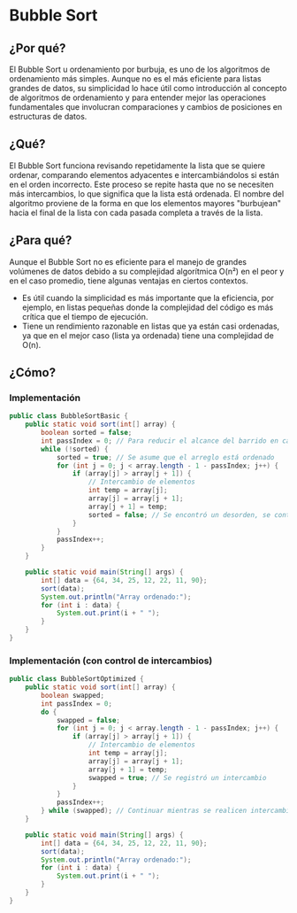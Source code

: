 # Bubble Sort

## ¿Por qué?

El Bubble Sort u ordenamiento por burbuja, es uno de los algoritmos de ordenamiento más simples. Aunque no es el más eficiente para listas grandes de datos, su simplicidad lo hace útil como introducción al concepto de algoritmos de ordenamiento y para entender mejor las operaciones fundamentales que involucran comparaciones y cambios de posiciones en estructuras de datos.

## ¿Qué?

El Bubble Sort funciona revisando repetidamente la lista que se quiere ordenar, comparando elementos adyacentes e intercambiándolos si están en el orden incorrecto. Este proceso se repite hasta que no se necesiten más intercambios, lo que significa que la lista está ordenada. El nombre del algoritmo proviene de la forma en que los elementos mayores "burbujean" hacia el final de la lista con cada pasada completa a través de la lista.

## ¿Para qué?

Aunque el Bubble Sort no es eficiente para el manejo de grandes volúmenes de datos debido a su complejidad algorítmica O(n²) en el peor y en el caso promedio, tiene algunas ventajas en ciertos contextos. 

- Es útil cuando la simplicidad es más importante que la eficiencia, por ejemplo, en listas pequeñas donde la complejidad del código es más crítica que el tiempo de ejecución. 
- Tiene un rendimiento razonable en listas que ya están casi ordenadas, ya que en el mejor caso (lista ya ordenada) tiene una complejidad de O(n).

## ¿Cómo?

### Implementación

```java
public class BubbleSortBasic {
    public static void sort(int[] array) {
        boolean sorted = false;
        int passIndex = 0; // Para reducir el alcance del barrido en cada pasada
        while (!sorted) {
            sorted = true; // Se asume que el arreglo está ordenado
            for (int j = 0; j < array.length - 1 - passIndex; j++) {
                if (array[j] > array[j + 1]) {
                    // Intercambio de elementos
                    int temp = array[j];
                    array[j] = array[j + 1];
                    array[j + 1] = temp;
                    sorted = false; // Se encontró un desorden, se continua
                }
            }
            passIndex++;
        }
    }

    public static void main(String[] args) {
        int[] data = {64, 34, 25, 12, 22, 11, 90};
        sort(data);
        System.out.println("Array ordenado:");
        for (int i : data) {
            System.out.print(i + " ");
        }
    }
}

```

### Implementación (con control de intercambios)

```java
public class BubbleSortOptimized {
    public static void sort(int[] array) {
        boolean swapped;
        int passIndex = 0;
        do {
            swapped = false;
            for (int j = 0; j < array.length - 1 - passIndex; j++) {
                if (array[j] > array[j + 1]) {
                    // Intercambio de elementos
                    int temp = array[j];
                    array[j] = array[j + 1];
                    array[j + 1] = temp;
                    swapped = true; // Se registró un intercambio
                }
            }
            passIndex++;
        } while (swapped); // Continuar mientras se realicen intercambios
    }

    public static void main(String[] args) {
        int[] data = {64, 34, 25, 12, 22, 11, 90};
        sort(data);
        System.out.println("Array ordenado:");
        for (int i : data) {
            System.out.print(i + " ");
        }
    }
}

```
